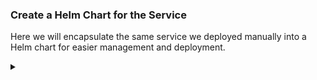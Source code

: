 ### Create a Helm Chart for the Service

Here we will encapsulate the same service we deployed manually into a Helm chart for easier management and deployment.

<!-- Speaker script:
In this step, we'll take the service we deployed manually and encapsulate it into a Helm chart. Helm charts are packages of pre-configured Kubernetes resources, making it easier to manage and deploy applications on Kubernetes clusters.
-->


<details><summary></summary>

### Initialize Helm Chart

First, let's initialize a new Helm chart.


```bash
helm create catpics-chart
```{{exec}}

<!-- Speaker script:
This command initializes a new Helm chart with a default directory structure and some boilerplate files. We'll modify these files to fit our service.
-->

<details><summary></summary>

### Modify Helm Chart

Now, let's modify the Helm chart to include our service's YAML spec.

<details><summary></summary>

```bash
# Copy the existing YAML spec into the Helm chart
cp /root/catpics.yaml catpics-chart/templates/
```{{exec}}

<!-- Speaker script:
We copy our existing YAML spec into the `templates` directory of the Helm chart. Helm will use this directory to find the Kubernetes resources to deploy.
-->

<details><summary></summary>

### Package Helm Chart

Now, let's package the Helm chart.

```bash
helm package catpics-chart
```{{exec}}

<!-- Speaker script:
Packaging the Helm chart creates a versioned archive file of your chart. This makes it easier to deploy and share.
-->

<details><summary></summary>

### Deploy Helm Chart

Finally, let's deploy the Helm chart into a new namespace

<details><summary></summary>


Create the namespace:

```bash
kubectl create namespace helm-demo
```{{exec}}

And install the chart:

```bash
helm install catpics catpics-chart/ --namespace helm-demo
```{{exec}}

<!-- Speaker script:
Here we create a new namespace for the Helm chart and deploy the chart into that namespace. We use the `helm install` command to deploy the chart. In this case, we're naming the release `catpics` and deploying the chart from the `catpics-chart` directory. We also specify the namespace to deploy into with the `--namespace` flag.

-->

<details><summary></summary>

### Verify Helm Deployment

Let's verify that the Helm deployment was successful.

<details><summary></summary>

```bash
helm list -n demo
```{{exec}}

<!-- Speaker script:
This command lists all the Helm releases in the `demo` namespace, allowing us to verify that our Helm chart has been successfully deployed.
-->

<details><summary></summary>

### Explore the Service Again

Since we used the same namespace and service definitions, the service URL remains the same.

<details><summary></summary>
View the "service" again
[Cat Pics]({{TRAFFIC_HOST1_80}}/slideshow)

<!-- Speaker script:
Since we deployed the Helm chart into the same namespace with the same service definitions, you can access the service at the same URL as before.
-->

This concludes Step 2 of our presentation, where we encapsulated our manually deployed service into a Helm chart for easier management and deployment.

**Estimated Time for Step 2**: 6-7 minutes

Feel free to adjust the timing and content as needed for your presentation.



